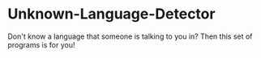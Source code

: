 # Unknown-Language-Detector
Don't know a language that someone is talking to you in? Then this set of programs is for you!
